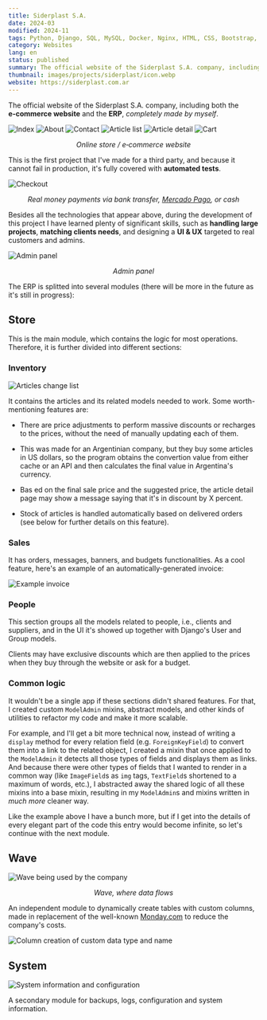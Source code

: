 ```yaml
---
title: Siderplast S.A.
date: 2024-03
modified: 2024-11
tags: Python, Django, SQL, MySQL, Docker, Nginx, HTML, CSS, Bootstrap, Javascript, Linux, MercadoPago SDK, unittest
category: Websites
lang: en
status: published
summary: The official website of the Siderplast S.A. company, including both the **e‑commerce website** and the **ERP**, *completely made by myself*.
thumbnail: images/projects/siderplast/icon.webp
website: https://siderplast.com.ar
---
```


The official website of the Siderplast S.A. company, including both the **e‑commerce website** and the **ERP**, *completely made by myself*.

![Index]({static}/images/projects/siderplast/index.png)
![About]({static}/images/projects/siderplast/about.png)
![Contact]({static}/images/projects/siderplast/contact.png)
![Article list]({static}/images/projects/siderplast/article-list.png)
![Article detail]({static}/images/projects/siderplast/article-detail.png)
![Cart]({static}/images/projects/siderplast/cart.png)

*<p align="center">Online store / e‑commerce website</p>*

This is the first project that I've made for a third party, and because it cannot fail in production, it's fully covered with **automated tests**.

![Checkout]({static}/images/projects/siderplast/checkout.png)

*<p align="center">Real money payments via bank transfer, [Mercado Pago](https://www.mercadopago.com.ar/), or cash</p>*

Besides all the technologies that appear above, during the development of this project I have learned plenty of significant skills, such as **handling large projects**, **matching clients needs**, and designing a **UI & UX** targeted to real customers and admins.

![Admin panel]({static}/images/projects/siderplast/admin-panel.png)

*<p align="center">Admin panel</p>*

The ERP is splitted into several modules (there will be more in the future as it's still in progress):

## Store

This is the main module, which contains the logic for most operations. Therefore, it is further divided into different sections:

### Inventory

![Articles change list]({static}/images/projects/siderplast/article-changelist.png)

It contains the articles and its related models needed to work. Some worth-mentioning features are:

* There are price adjustments to perform massive discounts or recharges to the prices, without the need of manually updating each of them.

* This was made for an Argentinian company, but they buy some articles in US dollars, so the program obtains the convertion value from either cache or an API and then calculates the final value in Argentina's currency.

* Bas   ed on the final sale price and the suggested price, the article detail page may show a message saying that it's in discount by X percent.

* Stock of articles is handled automatically based on delivered orders (see below for further details on this feature).

### Sales

It has orders, messages, banners, and budgets functionalities. As a cool feature, here's an example of an automatically-generated invoice:

![Example invoice]({static}/images/projects/siderplast/invoice.jpg)

### People

This section groups all the models related to people, i.e., clients and suppliers, and in the UI it's showed up together with Django's User and Group models.

Clients may have exclusive discounts which are then applied to the prices when they buy through the website or ask for a budget.

### Common logic

It wouldn't be a single app if these sections didn't shared features. For that, I created custom `ModelAdmin` mixins, abstract models, and other kinds of utilities to refactor my code and make it more scalable.

For example, and I'll get a bit more technical now, instead of writing a `display` method for every relation field (e.g. `ForeignKeyField`) to convert them into a link to the related object, I created a mixin that once applied to the `ModelAdmin` it detects all those types of fields and displays them as links. And because there were other types of fields that I wanted to render in a common way (like `ImageField`s as `img` tags, `TextField`s shortened to a maximum of words, etc.), I abstracted away the shared logic of all these mixins into a base mixin, resulting in my `ModelAdmin`s and mixins written in *much more* cleaner way.

Like the example above I have a bunch more, but if I get into the details of every elegant part of the code this entry would become infinite, so let's continue with the next module.

## Wave

![Wave being used by the company]({static}/images/projects/siderplast/wave.png)

*<p align="center">Wave, where data flows</p>*

An independent module to dynamically create tables with custom columns, made in replacement of the well-known [Monday.com](https://monday.com) to reduce the company's costs.

![Column creation of custom data type and name]({static}/images/projects/siderplast/wave-columns.png)

## System

![System information and configuration]({static}/images/projects/siderplast/config-info.png)

A secondary module for backups, logs, configuration and system information.
